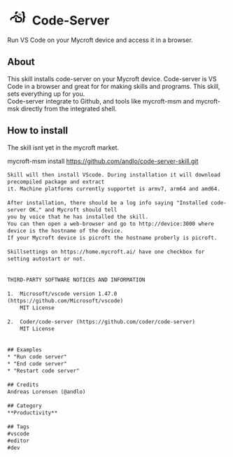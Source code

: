 # <img src='pwa-icon.png' card_color='#40DBB0' width='50' style='vertical-align:bottom'/> Code-Server
Run VS Code on your Mycroft device and access it in a browser.

## About
This skill installs code-server on your Mycroft device. Code-server is VS Code in a browser and great for 
for making skills and programs. This skill, sets everything up for you.   
Code-server integrate to Github, and tools like mycroft-msm and mycroft-msk directly from the integrated 
shell.


## How to install
The skill isnt yet in the mycroft market.

mycroft-msm install https://github.com/andlo/code-server-skill.git
```
Skill will then install VScode. During installation it will download precompiled package and extract
it. Machine platforms currently supportet is armv7, arm64 and amd64.

After installation, there should be a log info saying "Installed code-server OK." and Mycroft should tell 
you by voice that he has installed the skill.
You can then open a web-browser and go to http://device:3000 where device is the hostname of the device.
If your Mycroft device is picroft the hostname proberly is picroft. 

Skillsettings on https://home.mycroft.ai/ have one checkbox for setting autostart or not.


THIRD-PARTY SOFTWARE NOTICES AND INFORMATION

1.	Microsoft/vscode version 1.47.0 (https://github.com/Microsoft/vscode)
    MIT License 

2.  Coder/code-server (https://github.com/coder/code-server)
    MIT License 


## Examples
* "Run code server"
* "End code server"
* "Restart code server"

## Credits
Andreas Lorensen (@andlo)

## Category
**Productivity**

## Tags
#vscode
#editor
#dev
